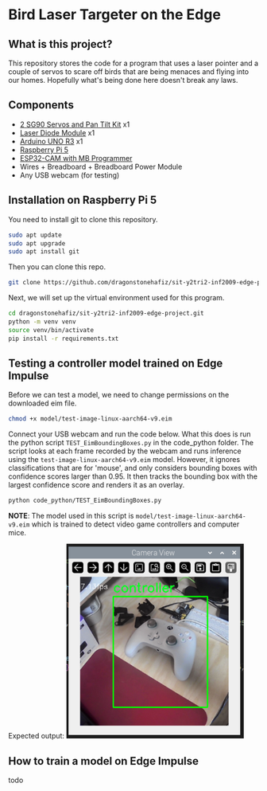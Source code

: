 # Bird Laser Targeter on the Edge

## What is this project?

This repository stores the code for a program that uses a laser pointer and a couple of servos to scare off birds that are being menaces and flying into our homes. Hopefully what's being done here doesn't break any laws.

## Components

- [2 SG90 Servos and Pan Tilt Kit](https://sg.cytron.io/p-pan-tilt-servo-kit-for-camera-unassembled) x1
- [Laser Diode Module](https://shopee.sg/kuriosity.sg/8657033875) x1
- [Arduino UNO R3](https://shopee.sg/kuriosity.sg/27759981980) x1
- [Raspberry Pi 5](https://sg.cytron.io/p-raspberry-pi-5)
- [ESP32-CAM with MB Programmer](https://shopee.sg/kuriosity.sg/8557052439)
- Wires + Breadboard + Breadboard Power Module
- Any USB webcam (for testing)

## Installation on Raspberry Pi 5

You need to install git to clone this repository.

```bash
sudo apt update
sudo apt upgrade
sudo apt install git
```

Then you can clone this repo.

```bash
git clone https://github.com/dragonstonehafiz/sit-y2tri2-inf2009-edge-project.git
```

Next, we will set up the virtual environment used for this program.

```bash
cd dragonstonehafiz/sit-y2tri2-inf2009-edge-project.git
python -m venv venv
source venv/bin/activate
pip install -r requirements.txt
```

## Testing a controller model trained on Edge Impulse

Before we can test a model, we need to change permissions on the downloaded eim file.

```bash
chmod +x model/test-image-linux-aarch64-v9.eim
```

Connect your USB webcam and run the code below. What this does is run the python script `TEST_EimBoundingBoxes.py` in the code_python folder. The script looks at each frame recorded by the webcam and runs inference using the `test-image-linux-aarch64-v9.eim` model. However, it ignores classifications that are for 'mouse', and only considers bounding boxes with confidence scores larger than 0.95. It then tracks the bounding box with the largest confidence score and renders it as an overlay.

```bash
python code_python/TEST_EimBoundingBoxes.py
```

**NOTE**: The model used in this script is `model/test-image-linux-aarch64-v9.eim` which is trained to detect video game controllers and computer mice.

Expected output:
![Screenshot of expected output](img/TEST_EimBoundingBoxes.png)

## How to train a model on Edge Impulse

todo